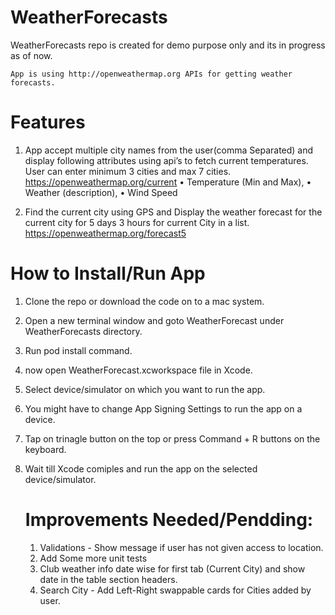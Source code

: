 # WeatherForecasts
WeatherForecasts repo is created for demo purpose only and its in progress as of now.

	App is using http://openweathermap.org APIs for getting weather forecasts.

# Features 
1. App accept multiple city names from the user(comma Separated) and display following attributes using api’s to fetch current temperatures. 
   User can enter minimum 3 cities and max 7 cities. https://openweathermap.org/current
	•	Temperature (Min and Max), 
	•	Weather (description), 
	•	Wind Speed  

2. Find the current city using GPS and Display the weather forecast for the current city for 5 days 3 hours for current City in a list.
https://openweathermap.org/forecast5 

# How to Install/Run App
1. Clone the repo or download the code on to a mac system.
2. Open a new terminal window and goto WeatherForecast under WeatherForecasts directory.
3. Run pod install command.
4. now open WeatherForecast.xcworkspace file in Xcode.
5. Select device/simulator on which you want to run the app.
6. You might have to change App Signing Settings to run the app on a device.
6. Tap on trinagle button on the top or press Command + R buttons on the keyboard.
7. Wait till Xcode comiples and run the app on the selected device/simulator.


	# Improvements Needed/Pendding:
	1. Validations - Show message if user has not given access to location.
	2. Add Some more unit tests 
	3. Club weather info date wise for first tab (Current City) and show date in the table section headers.
	4. Search City - Add Left-Right swappable cards for Cities added by user.
